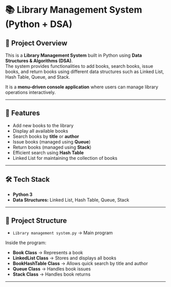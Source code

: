# 📚 Library Management System (Python + DSA)

## 📌 Project Overview
This is a **Library Management System** built in Python using **Data Structures & Algorithms (DSA)**.  
The system provides functionalities to add books, search books, issue books, and return books using different data structures such as Linked List, Hash Table, Queue, and Stack.  

It is a **menu-driven console application** where users can manage library operations interactively.

---

## 🚀 Features
- Add new books to the library  
- Display all available books  
- Search books by **title** or **author**  
- Issue books (managed using **Queue**)  
- Return books (managed using **Stack**)  
- Efficient search using **Hash Table**  
- Linked List for maintaining the collection of books  

---

## 🛠️ Tech Stack
- **Python 3**  
- **Data Structures:** Linked List, Hash Table, Queue, Stack  

---

## 📂 Project Structure
- `Library management system.py` → Main program  

Inside the program:
- **Book Class** → Represents a book  
- **LinkedList Class** → Stores and displays all books  
- **BookHashTable Class** → Allows quick search by title and author  
- **Queue Class** → Handles book issues  
- **Stack Class** → Handles book returns  

---

